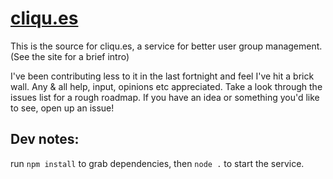 [cliqu.es](https://cliqu.es)
============================

This is the source for cliqu.es, a service for better user group management. (See the site for a brief intro)

I've been contributing less to it in the last fortnight and feel I've hit a brick wall. Any & all help, input, opinions etc appreciated. Take a look through the issues list for a rough roadmap. If you have an idea or something you'd like to see, open up an issue!

Dev notes:
----------

run `npm install` to grab dependencies, then `node .` to start the service.
